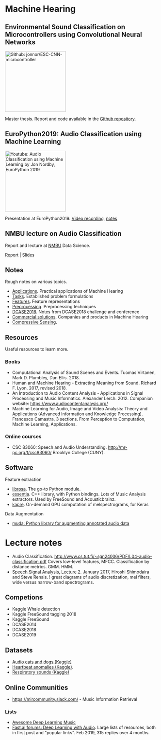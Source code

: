 # Machine Hearing

## Environmental Sound Classification on Microcontrollers using Convolutional Neural Networks

<a href="https://github.com/jonnor/ESC-CNN-microcontroller">
<img src="https://github.com/jonnor/ESC-CNN-microcontroller/raw/master/report/img/frontpage.png" height="200" alt="Github: jonnor/ESC-CNN-microcontroller">
</a>

Master thesis. Report and code available in the [Github repository](https://github.com/jonnor/ESC-CNN-microcontroller).

## EuroPython2019: Audio Classification using Machine Learning

<a href="https://youtu.be/2FmMESSD2CM?t=8470">
<img src="https://github.com/jonnor/machinehearing/raw/master/europython2019/video.png" height="200" alt="Youtube: Audio Classification using Machine Learning by Jon Nordby, EuroPython 2019">
</a>

Presentation at EuroPython2019. [Video recording](https://www.youtube.com/watch?v=uCGROOUO_wY), [notes](./europython2019)

## NMBU lecture on Audio Classification

Report and lecture at [NMBU](https://nmbu.no) Data Science.

[Report](https://github.com/jonnor/datascience-master/raw/master/dat390/merged.pdf) |
[Slides](https://jonnor.github.io/datascience-master/dat390/slides.html)


## Notes

Rough notes on various topics.

* [Applications](./applications.md). Practical applications of Machine Hearing
* [Tasks](./tasks.md). Established problem formulations
* [Features](./features.md). Feature representations
* [Preprocessing](./preprocessing.md). Preprocessing techniques
* [DCASE2018](./dcase2018.md). Notes from DCASE2018 challenge and conference
* [Commercial solutions](./commercial.md). Companies and products in Machine Hearing
* [Compressive Sensing](./compressive-sensing.md).

## Resources

Useful resources to learn more.


### Books

* Computational Analysis of Sound Scenes and Events. Tuomas Virtanen, Mark D. Plumbley, Dan Ellis. 2018.
* Human and Machine Hearing - Extracting Meaning from Sound. Richard F. Lyon. 2017, revised 2018.
* An Introduction to Audio Content Analysis - Applications in Signal Processing and Music Informatics. Alexander Lerch. 2012.
Companion website: https://www.audiocontentanalysis.org/
* Machine Learning for Audio, Image and Video Analysis: Theory and Applications (Advanced Information and Knowledge Processing). Francesco Camastra, 
3 sections. From Perception to Computation, Machine Learning, Applications.

### Online courses

* CSC 83060: Speech and Audio Understanding. http://mr-pc.org/t/csc83060/
Brooklyn College (CUNY).


## Software

Feature extraction

* [librosa](http://librosa.github.io). The go-to Python module.
* [essentia](https://essentia.upf.edu). C++ library, with Python bindings. Lots of Music Analysis extractors. Used by FreeSound and Acousticbrainz.
* [kapre](https://github.com/keunwoochoi/kapre). On-demand GPU computation of melspectrograms, for Keras

Data Augmentation

* [muda: Python library for augmenting annotated audio data](https://github.com/bmcfee/muda)

# Lecture notes

* Audio Classification.
http://www.cs.tut.fi/~sgn24006/PDF/L04-audio-classification.pdf
Covers low-level features, MFCC. Classification by distance metrics. GMM. HMM.
* [Speech Signal Analysis, Lecture 2](https://www.inf.ed.ac.uk/teaching/courses/asr/2016-17/asr02-signal-handout.pdf).
January 2017, Hiroshi Shimodaira and Steve Renals.
! great diagrams of audio discretization, mel filters, wide versus narrow-band spectrograms.

## Competions

* Kaggle Whale detection
* Kaggle FreeSound tagging 2018
* Kaggle FreeSound
* DCASE2014
* DCASE2018
* DCASE2019 

## Datasets

* [Audio cats and dogs (Kaggle)](https://www.kaggle.com/mmoreaux/audio-cats-and-dogs)
* [Heartbeat anomalies (Kaggle)](https://www.kaggle.com/kinguistics/heartbeat-sounds).
* [Respiratory sounds (Kaggle)](https://www.kaggle.com/vbookshelf/respiratory-sound-database)

## Online Communities

* https://mircommunity.slack.com/ - Music Information Retrieval

### Lists

* [Awesome Deep Learning Music](https://github.com/ybayle/awesome-deep-learning-music)
* [Fast.ai forums: Deep Learning with Audio](https://forums.fast.ai/t/deep-learning-with-audio-thread/38123).
Large lists of resources, both in first post and "popular links". Feb 2019, 315 replies over 4 months.




